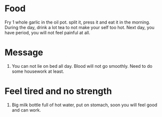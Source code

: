 # Food
  Fry 1 whole garlic in the oil pot. split it, press it and eat it in the morning. During the day, drink a lot tea to not make your self too hot.
  Next day, you have period, you will not feel painful at all.


# Message
  1. You can not lie on bed all day. Blood will not go smoothly. Need to do some housework at least.

# Feel tired and no strength
  1. Big milk bottle full of hot water, put on stomach, soon you will feel good and can work.
